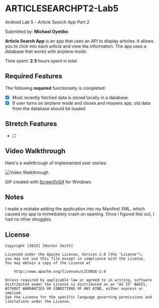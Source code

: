 # ARTICLESEARCHPT2-Lab5
Android Lab 5 - *Article Search App Part 2*

Submitted by: **Michael Oyetibo**

**Article Search App** is an app that uses an API to display articles. It allows you to click into each article and view the information. The app uses a database that works with airplane mode.

Time spent: **2.5** hours spent in total

## Required Features

The following **required** functionality is completed:
- [x] Most recently fetched data is stored locally in a database
- [x] If user turns on airplane mode and closes and reopens app, old data from the database should be loaded

## Stretch Features

- [ ] 

## Video Walkthrough

Here's a walkthrough of implemented user stories:

<img src='./ArticleSearch2.gif' title='Video Walkthrough' width='' alt='Video Walkthrough' />

<!-- Replace this with whatever GIF tool you used! -->
GIF created with [ScreenToGif](https://www.screentogif.com/) for Windows


## Notes

I made a mistake adding the application into my Manifest XML, which caused my app to immediately crash on opening. Once I figured this out, I had no other struggles.

## License

    Copyright [2025] [Hunter Smith]

    Licensed under the Apache License, Version 2.0 (the "License");
    you may not use this file except in compliance with the License.
    You may obtain a copy of the License at

        http://www.apache.org/licenses/LICENSE-2.0

    Unless required by applicable law or agreed to in writing, software
    distributed under the License is distributed on an "AS IS" BASIS,
    WITHOUT WARRANTIES OR CONDITIONS OF ANY KIND, either express or implied.
    See the License for the specific language governing permissions and
    limitations under the License.
